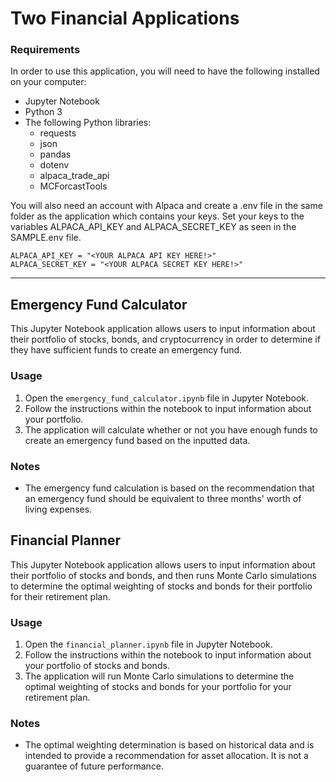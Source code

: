 # Two Financial Applications

### Requirements

In order to use this application, you will need to have the following installed on your computer:

- Jupyter Notebook
- Python 3
- The following Python libraries:
    - requests
    - json 
    - pandas 
    - dotenv
    - alpaca_trade_api
    - MCForcastTools

You will also need an account with Alpaca and create a .env file in the same folder as the application which contains your keys. 
Set your keys to the variables ALPACA_API_KEY and ALPACA_SECRET_KEY as seen in the SAMPLE.env file.
```
ALPACA_API_KEY = "<YOUR ALPACA API KEY HERE!>"
ALPACA_SECRET_KEY = "<YOUR ALPACA SECRET KEY HERE!>"
```
---

## Emergency Fund Calculator

This Jupyter Notebook application allows users to input information about their portfolio of stocks, bonds, and cryptocurrency in order to determine if they have sufficient funds to create an emergency fund.

### Usage

1. Open the `emergency_fund_calculator.ipynb` file in Jupyter Notebook.
2. Follow the instructions within the notebook to input information about your portfolio.
3. The application will calculate whether or not you have enough funds to create an emergency fund based on the inputted data.

### Notes

- The emergency fund calculation is based on the recommendation that an emergency fund should be equivalent to three months' worth of living expenses.


## Financial Planner

This Jupyter Notebook application allows users to input information about their portfolio of stocks and bonds, and then runs Monte Carlo simulations to determine the optimal weighting of stocks and bonds for their portfolio for their retirement plan.


### Usage

1. Open the `financial_planner.ipynb` file in Jupyter Notebook.
2. Follow the instructions within the notebook to input information about your portfolio of stocks and bonds.
3. The application will run Monte Carlo simulations to determine the optimal weighting of stocks and bonds for your portfolio for your retirement plan.

### Notes

- The optimal weighting determination is based on historical data and is intended to provide a recommendation for asset allocation. It is not a guarantee of future performance.
